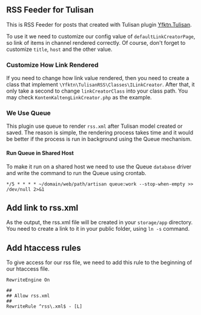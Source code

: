 ## RSS Feeder for Tulisan

This is RSS Feeder for posts that created with Tulisan plugin [Yfktn.Tulisan](https://gitlab.com/yfktn/tulisan).

To use it we need to customize our config value of `defaultLinkCreatorPage`, so link of items in channel rendered correctly.
Of course, don't forget to customize `title`, `host` and the other value.

### Customize How Link Rendered

If you need to change how link value rendered, then you need to create a class that implement `\Yfktn\TulisanRSS\Classes\ILinkCreator`. After that, it only take a second to change `linkCreatorClass` into your class path. You may check `KontenKaltengLinkCreator.php` as the example.

### We Use Queue

This plugin use queue to render `rss.xml` after Tulisan model created or saved. The reason is simple, the rendering process takes time and it would be better if the process is run in background using the Queue mechanism.

#### Run Queue in Shared Host

To make it run on a shared host we need to use the Queue `database` driver and write the command to run the Queue using crontab.

```
*/5 * * * * ~/domain/web/path/artisan queue:work --stop-when-empty >> /dev/null 2>&1
```

## Add link to rss.xml

As the output, the rss.xml file will be created in  your `storage/app` directory. You need to create a link to it in your public folder, using `ln -s` command.

## Add htaccess rules

To give access for our rss file, we need to add this rule to the beginning of our htaccess file.

```
RewriteEngine On

##
## Allow rss.xml
##
RewriteRule ^rss\.xml$ - [L]
```